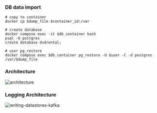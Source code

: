 ### DB data import
```shell
# copy to container
docker cp $dump_file $container_id:/var

# create database
docker compose exec -it $db_container bash
psql -U postgres
create database dvdrental;

# user pg_restore
docker compose exec $db_container pg_restore -U $user -C -d postgres /var/$dump_file
```

### Architecture
![architecture](https://github.com/stephano-tri/spring-boot-kafka/assets/62496713/267e56bb-a4a1-4d20-befa-f1f39ac39ff6)

### Logging Architecture
![writing-datastores-kafka](https://github.com/stephano-tri/spring-boot-kafka/assets/62496713/e9a2ae20-db10-4fe4-8a6c-1d72a665b39d)
